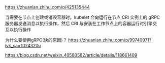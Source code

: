 https://zhuanlan.zhihu.com/p/425135444

当需要在节点上创建或销毁容器时，kubelet 会向运行在节点 CRI 实例上的 gRPC服务器发送消息以执行操作，然后 CRI 与安装在工作节点上的容器运行时引擎交互以执行操作

为什么要使用gRPC(快的原因)？
https://zhuanlan.zhihu.com/p/99740971?ivk_sa=1024320u

https://blog.csdn.net/weixin_40580582/article/details/118661409